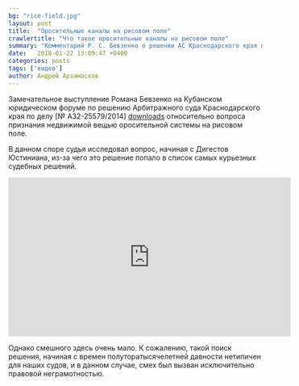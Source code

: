 ```yaml
---
bg: "rice-field.jpg"
layout: post
title:  "Оросительные каналы на рисовом поле"
crawlertitle: "Что такое оросительные каналы на рисовом поле"
summary: "Комментарий Р. С. Бевзенко о решении АС Краснодарского края по делу А32-25579/2014"
date:   2018-01-22 13:09:47 +0400
categories: posts
tags: ['видео']
author: Андрей Арзамасков
---
```

Замечательное выступление Романа Бевзенко на&nbsp;Кубанском юридическом форуме по&nbsp;решению Арбитражного суда Краснодарского края по&nbsp;делу [&#8470; А32-25579/2014] [downloads] относительно вопроса признания недвижимой вещью оросительной системы на&nbsp;рисовом поле.

В&nbsp;данном споре судья исследовал вопрос, начиная с&nbsp;Дигестов Юстиниана, из-за чего это решение попало в&nbsp;список самых курьезных судебных решений.

<p class="text-center">
	<iframe width="560" height="315" src="https://www.youtube.com/embed/Zv8Matz6ASI" frameborder="0" allow="accelerometer; autoplay; encrypted-media; gyroscope; picture-in-picture" allowfullscreen></iframe>
</p>

Однако смешного здесь очень мало. К сожалению, такой поиск решения, начиная с времен полуторатысячелетней давности нетипичен для наших судов, и в данном случае, смех был вызван исключительно правовой неграмотностью.

[downloads]: /downloads/a32-25579-2014.pdf
